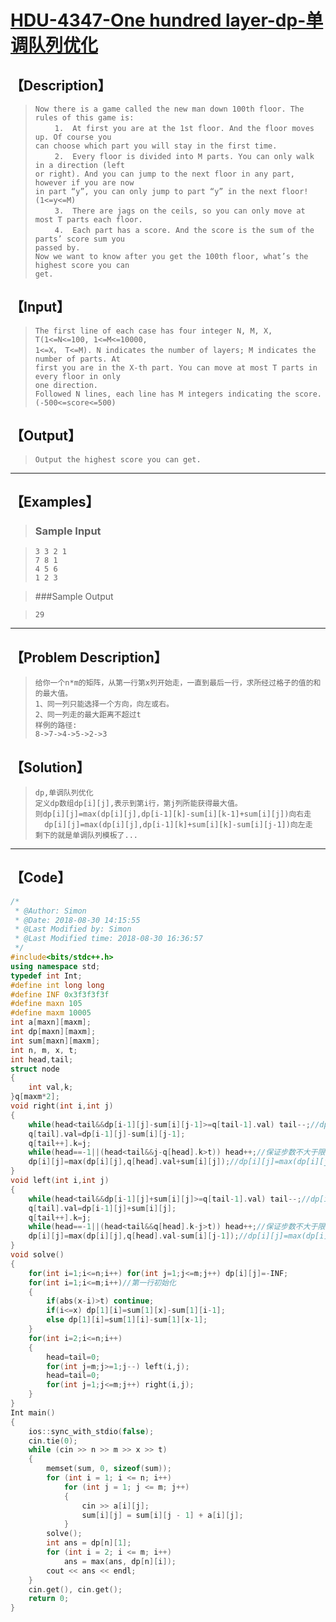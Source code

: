 #  [HDU-4347-One hundred layer-dp-单调队列优化](https://vjudge.net/problem/HDU-4374)



## 【Description】

> ```
> Now there is a game called the new man down 100th floor. The rules of this game is:
> 　　 1.  At first you are at the 1st floor. And the floor moves up. Of course you 
> can choose which part you will stay in the first time.
> 　　 2.  Every floor is divided into M parts. You can only walk in a direction (left
> or right). And you can jump to the next floor in any part, however if you are now
> in part “y”, you can only jump to part “y” in the next floor! (1<=y<=M)
> 　　 3.  There are jags on the ceils, so you can only move at most T parts each floor.
> 　　 4.  Each part has a score. And the score is the sum of the parts’ score sum you
> passed by.
> Now we want to know after you get the 100th floor, what’s the highest score you can
> get. 
> ```

## 【Input】

> ```
> The first line of each case has four integer N, M, X, T(1<=N<=100, 1<=M<=10000, 
> 1<=X， T<=M). N indicates the number of layers; M indicates the number of parts. At 
> first you are in the X-th part. You can move at most T parts in every floor in only 
> one direction.
> Followed N lines, each line has M integers indicating the score. (-500<=score<=500)
> ```

## 【Output】

> ```
> Output the highest score you can get.
> ```

------



## 【Examples】 

> ### Sample Input

> ```
> 3 3 2 1
> 7 8 1 
> 4 5 6 
> 1 2 3 
> ```

> ###Sample Output

> ```
> 29
> ```

------



## 【Problem Description】

> ```
> 给你一个n*m的矩阵，从第一行第x列开始走，一直到最后一行，求所经过格子的值的和的最大值。
> 1、同一列只能选择一个方向，向左或右。
> 2、同一列走的最大距离不超过t
> 样例的路径:
> 8->7->4->5->2->3
> ```

## 【Solution】

> ```
> dp,单调队列优化
> 定义dp数组dp[i][j],表示到第i行，第j列所能获得最大值。
> 则dp[i][j]=max(dp[i][j],dp[i-1][k]-sum[i][k-1]+sum[i][j])向右走
>   dp[i][j]=max(dp[i][j],dp[i-1][k]+sum[i][k]-sum[i][j-1])向左走
> 剩下的就是单调队列模板了...
> ```

------



## 【Code】

```c++
/*
 * @Author: Simon 
 * @Date: 2018-08-30 14:15:55 
 * @Last Modified by: Simon
 * @Last Modified time: 2018-08-30 16:36:57
 */
#include<bits/stdc++.h>
using namespace std;
typedef int Int;
#define int long long
#define INF 0x3f3f3f3f
#define maxn 105
#define maxm 10005
int a[maxn][maxm];
int dp[maxn][maxm];
int sum[maxn][maxm];
int n, m, x, t;
int head,tail;
struct node
{
    int val,k;
}q[maxm*2];
void right(int i,int j)
{
    while(head<tail&&dp[i-1][j]-sum[i][j-1]>=q[tail-1].val) tail--;//dp[i-1][k]-sum[i][k]
    q[tail].val=dp[i-1][j]-sum[i][j-1];
    q[tail++].k=j;
    while(head==-1||(head<tail&&j-q[head].k>t)) head++;//保证步数不大于限制条件
    dp[i][j]=max(dp[i][j],q[head].val+sum[i][j]);//dp[i][j]=max(dp[i][j],dp[i-1][k]-sum[i][k-1]+sum[i][j])
}
void left(int i,int j)
{
    while(head<tail&&dp[i-1][j]+sum[i][j]>=q[tail-1].val) tail--;//dp[i-1][k]+sum[i][k];
    q[tail].val=dp[i-1][j]+sum[i][j];
    q[tail++].k=j;
    while(head==-1||(head<tail&&q[head].k-j>t)) head++;//保证步数不大于限制条件
    dp[i][j]=max(dp[i][j],q[head].val-sum[i][j-1]);//dp[i][j]=max(dp[i][j],dp[i-1][k]+sum[i][k]-sum[i][j-1])
}
void solve()
{
    for(int i=1;i<=n;i++) for(int j=1;j<=m;j++) dp[i][j]=-INF;
    for(int i=1;i<=m;i++)//第一行初始化
    {
        if(abs(x-i)>t) continue;
        if(i<=x) dp[1][i]=sum[1][x]-sum[1][i-1];
        else dp[1][i]=sum[1][i]-sum[1][x-1];
    }
    for(int i=2;i<=n;i++)
    {
        head=tail=0;
        for(int j=m;j>=1;j--) left(i,j);
        head=tail=0;
        for(int j=1;j<=m;j++) right(i,j);
    }
}
Int main()
{
    ios::sync_with_stdio(false);
    cin.tie(0);
    while (cin >> n >> m >> x >> t)
    {
        memset(sum, 0, sizeof(sum));
        for (int i = 1; i <= n; i++)
            for (int j = 1; j <= m; j++)
            {
                cin >> a[i][j];
                sum[i][j] = sum[i][j - 1] + a[i][j];
            }
        solve();
        int ans = dp[n][1];
        for (int i = 2; i <= m; i++)
            ans = max(ans, dp[n][i]);
        cout << ans << endl;
    }
    cin.get(), cin.get();
    return 0;
}
```
